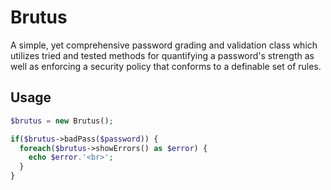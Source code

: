Brutus
======

A simple, yet comprehensive password grading and validation class which utilizes tried and tested methods for quantifying a password's strength as well as enforcing a security policy that conforms to a definable set of rules.

Usage
-----
```php
$brutus = new Brutus();

if($brutus->badPass($password)) {
  foreach($brutus->showErrors() as $error) {
    echo $error.'<br>';
  }
}
```